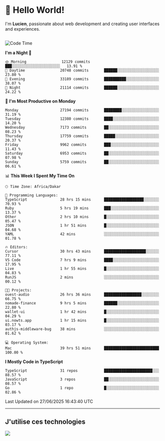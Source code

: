 # 👋 Hello World!

I'm **Lucien**, passionate about web development and creating user interfaces and experiences.

##

<!--START_SECTION:waka-->
![Code Time](http://img.shields.io/badge/Code%20Time-3%2C268%20hrs%2019%20mins-blue)

**I'm a Night 🦉** 

```text
🌞 Morning                12129 commits       ███░░░░░░░░░░░░░░░░░░░░░░   13.91 % 
🌆 Daytime                20748 commits       ██████░░░░░░░░░░░░░░░░░░░   23.80 % 
🌃 Evening                33189 commits       ██████████░░░░░░░░░░░░░░░   38.07 % 
🌙 Night                  21114 commits       ██████░░░░░░░░░░░░░░░░░░░   24.22 % 
```
📅 **I'm Most Productive on Monday** 

```text
Monday                   27194 commits       ████████░░░░░░░░░░░░░░░░░   31.19 % 
Tuesday                  12380 commits       ████░░░░░░░░░░░░░░░░░░░░░   14.20 % 
Wednesday                7173 commits        ██░░░░░░░░░░░░░░░░░░░░░░░   08.23 % 
Thursday                 17759 commits       █████░░░░░░░░░░░░░░░░░░░░   20.37 % 
Friday                   9962 commits        ███░░░░░░░░░░░░░░░░░░░░░░   11.43 % 
Saturday                 6953 commits        ██░░░░░░░░░░░░░░░░░░░░░░░   07.98 % 
Sunday                   5759 commits        ██░░░░░░░░░░░░░░░░░░░░░░░   06.61 % 
```


📊 **This Week I Spent My Time On** 

```text
🕑︎ Time Zone: Africa/Dakar

💬 Programming Languages: 
TypeScript               28 hrs 15 mins      ██████████████████░░░░░░░   70.93 % 
Ruby                     5 hrs 19 mins       ███░░░░░░░░░░░░░░░░░░░░░░   13.37 % 
Other                    2 hrs 10 mins       █░░░░░░░░░░░░░░░░░░░░░░░░   05.47 % 
JSON                     1 hr 51 mins        █░░░░░░░░░░░░░░░░░░░░░░░░   04.68 % 
YAML                     42 mins             ░░░░░░░░░░░░░░░░░░░░░░░░░   01.78 % 

🔥 Editors: 
Cursor                   30 hrs 43 mins      ███████████████████░░░░░░   77.11 % 
VS Code                  7 hrs 9 mins        ████░░░░░░░░░░░░░░░░░░░░░   17.95 % 
Live                     1 hr 55 mins        █░░░░░░░░░░░░░░░░░░░░░░░░   04.83 % 
RunJS                    2 mins              ░░░░░░░░░░░░░░░░░░░░░░░░░   00.12 % 

🐱‍💻 Projects: 
ouest-audio              26 hrs 36 mins      █████████████████░░░░░░░░   66.75 % 
nomade-finance           9 hrs 5 mins        ██████░░░░░░░░░░░░░░░░░░░   22.80 % 
wallet-ui                1 hr 42 mins        █░░░░░░░░░░░░░░░░░░░░░░░░   04.29 % 
ui.nowts.app             1 hr 15 mins        █░░░░░░░░░░░░░░░░░░░░░░░░   03.17 % 
authjs-middleware-bug    38 mins             ░░░░░░░░░░░░░░░░░░░░░░░░░   01.62 % 

💻 Operating System: 
Mac                      39 hrs 51 mins      █████████████████████████   100.00 % 
```

**I Mostly Code in TypeScript** 

```text
TypeScript               31 repos            ██████████████████████░░░   88.57 % 
JavaScript               3 repos             ██░░░░░░░░░░░░░░░░░░░░░░░   08.57 % 
Go                       1 repo              █░░░░░░░░░░░░░░░░░░░░░░░░   02.86 % 
```




 Last Updated on 27/06/2025 16:43:40 UTC
<!--END_SECTION:waka-->
---

## J'utilise ces technologies

<p align="left">
  <a href="https://skillicons.dev">
    <img src="https://skillicons.dev/icons?i=ts,js,go,ruby,css,scss,tailwind,react,vite,nextjs,docker,figma,ableton" />
  </a>
</p>

